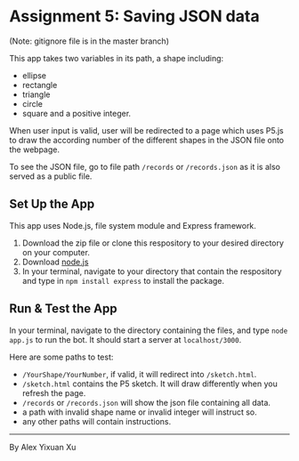 # Assignment 5: Saving JSON data
(Note: gitignore file is in the master branch)

This app takes two variables in its path, a shape including:
- ellipse
- rectangle
- triangle
- circle
- square
and a positive integer.

When user input is valid, user will be redirected to a page which uses P5.js to draw the according number of the different shapes in the JSON file onto the webpage.

To see the JSON file, go to file path `/records` or `/records.json` as it is also served as a public file.

## Set Up the App
This app uses Node.js, file system module and Express framework.
1. Download the zip file or clone this respository to your desired directory on your computer.
2. Download [node.js](https://nodejs.org/en/download/)
3. In your terminal, navigate to your directory that contain the respository and type in `npm install express` to install the package.

## Run & Test the App
In your terminal, navigate to the directory containing the files, and type `node app.js` to run the bot. It should start a server at `localhost/3000`.

Here are some paths to test:
- `/YourShape/YourNumber`, if valid, it will redirect into `/sketch.html`.
- `/sketch.html` contains the P5 sketch. It will draw differently when you refresh the page.
- `/records` or `/records.json` will show the json file containing all data.
- a path with invalid shape name or invalid integer will instruct so.
- any other paths will contain instructions.

________________________
By Alex Yixuan Xu